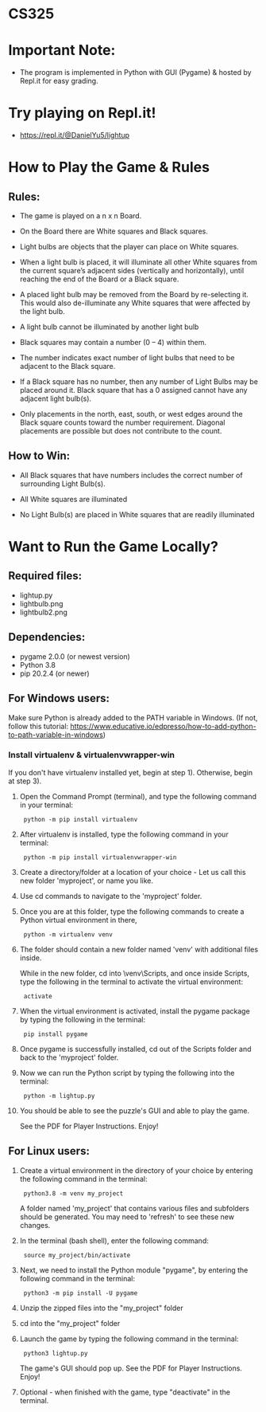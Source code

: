 # CS325


# Important Note: 
- The program is implemented in Python with GUI (Pygame) & hosted by Repl.it for easy grading.


# Try playing on Repl.it!

- https://repl.it/@DanielYu5/lightup


# How to Play the Game & Rules

## Rules:
- The game is played on a n x n Board.

- On the Board there are White squares and Black squares.

- Light bulbs are objects that the player can place on White squares.

- When a light bulb is placed, it will illuminate all other White squares from the current square’s adjacent sides (vertically and horizontally), until reaching the end of the Board or a Black square.

- A placed light bulb may be removed from the Board by re-selecting it. This would also de-illuminate any White squares that were affected by the light bulb.

- A light bulb cannot be illuminated by another light bulb

- Black squares may contain a number (0 – 4) within them.

- The number indicates exact number of light bulbs that need to be adjacent to the Black square.

- If a Black square has no number, then any number of Light Bulbs may be placed around it. Black square that has a 0 assigned cannot have any adjacent light bulb(s).

- Only placements in the north, east, south, or west edges around the Black square counts toward the number requirement. Diagonal placements are possible but does not contribute to the count.

## How to Win:
- All Black squares that have numbers includes the correct number of surrounding Light Bulb(s).

- All White squares are illuminated

- No Light Bulb(s) are placed in White squares that are readily illuminated



# Want to Run the Game Locally?

## Required files: 
 - lightup.py
 - lightbulb.png
 - lightbulb2.png


## Dependencies: 
 - pygame 2.0.0 (or newest version)
 - Python 3.8 
 - pip 20.2.4 (or newer)


## For Windows users:


Make sure Python is already added to the PATH variable in Windows.
(If not, follow this tutorial: https://www.educative.io/edpresso/how-to-add-python-to-path-variable-in-windows)


### Install virtualenv & virtualenvwrapper-win

If you don't have virtualenv installed yet, begin at step 1). Otherwise, begin at step 3).

1) Open the Command Prompt (terminal), and type the following command in your terminal:

        python -m pip install virtualenv

2) After virtualenv is installed, type the following command in your terminal:
    
        python -m pip install virtualenvwrapper-win

3) Create a directory/folder at a location of your choice - Let us call this new folder 'myproject', or name you like.

4) Use cd commands to navigate to the 'myproject' folder.

5) Once you are at this folder, type the following commands to create a Python virtual environment in there,

        python -m virtualenv venv

6) The folder should contain a new folder named 'venv' with additional files inside.

    While in the new folder, cd into \venv\Scripts, and once inside Scripts, type the following in the terminal to activate the virtual environment:

        activate

7) When the virtual environment is activated, install the pygame package by typing the following in the terminal:

        pip install pygame

8) Once pygame is successfully installed, cd out of the Scripts folder and back to the 'myproject' folder.

8) Now we can run the Python script by typing the following into the terminal:

        python -m lightup.py

9) You should be able to see the puzzle's GUI and able to play the game. 

    See the PDF for Player Instructions. Enjoy!




## For Linux users:

1) Create a virtual environment in the directory of your choice by entering the following command in the terminal: 

        python3.8 -m venv my_project

    A folder named 'my_project' that contains various files and subfolders should be generated. You may need to 'refresh' to see these new changes.

2) In the terminal (bash shell), enter the following command:

        source my_project/bin/activate

3) Next, we need to install the Python module "pygame", by entering the following command in the terminal:

        python3 -m pip install -U pygame

4) Unzip the zipped files into the "my_project" folder

5) cd into the "my_project" folder

6) Launch the game by typing the following command in the terminal:

        python3 lightup.py

    The game's GUI should pop up. See the PDF for Player Instructions. Enjoy!

7) Optional - when finished with the game, type "deactivate" in the terminal.

